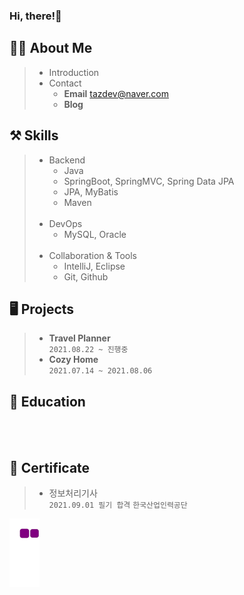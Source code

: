 ### Hi, there!🤗

## 🧙‍♂️ About Me
> * Introduction<br> 
> * Contact
>   * **Email** tazdev@naver.com
>   * **Blog**

## ⚒️ Skills
> * Backend
>   * Java
>   * SpringBoot, SpringMVC, Spring Data JPA
>   * JPA, MyBatis
>   * Maven<br><br>
> * DevOps
>   * MySQL, Oracle<br><br>
> * Collaboration & Tools
>   * IntelliJ, Eclipse
>   * Git, Github

## 🖥️ Projects
> * **Travel Planner**<br>
> `2021.08.22 ~ 진행중`
> * **Cozy Home**<br>
> `2021.07.14 ~ 2021.08.06`

## 📝 Education
<br><br>

## 🏅 Certificate
> * 정보처리기사<br>
> `2021.09.01 필기 합격`
> `한국산업인력공단`

![snake gif](https://github.com/taz-dev/taz-dev/blob/output/github-contribution-grid-snake.gif)

